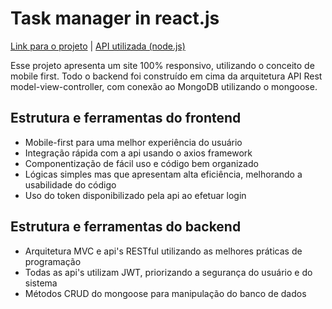 
# Task manager in react.js
<a href="https://reactjsgabt.herokuapp.com/" target="blank">Link para o projeto</a> |
<a href="https://github.com/gabtonete/backend-task-nodejs" target="blank">API utilizada (node.js)</a>

Esse projeto apresenta um site 100% responsivo, utilizando o conceito de mobile first.
Todo o backend foi construído em cima da arquitetura API Rest model-view-controller, com conexão ao MongoDB utilizando o mongoose.

## Estrutura e ferramentas do frontend
- Mobile-first para uma melhor experiência do usuário
- Integração rápida com a api usando o axios framework
- Componentização de fácil uso e código bem organizado
- Lógicas simples mas que apresentam alta eficiência, melhorando a usabilidade do código
- Uso do token disponibilizado pela api ao efetuar login

## Estrutura e ferramentas do backend
- Arquitetura MVC e api's RESTful utilizando as melhores práticas de programação
- Todas as api's utilizam JWT, priorizando a segurança do usuário e do sistema
- Métodos CRUD do mongoose para manipulação do banco de dados
